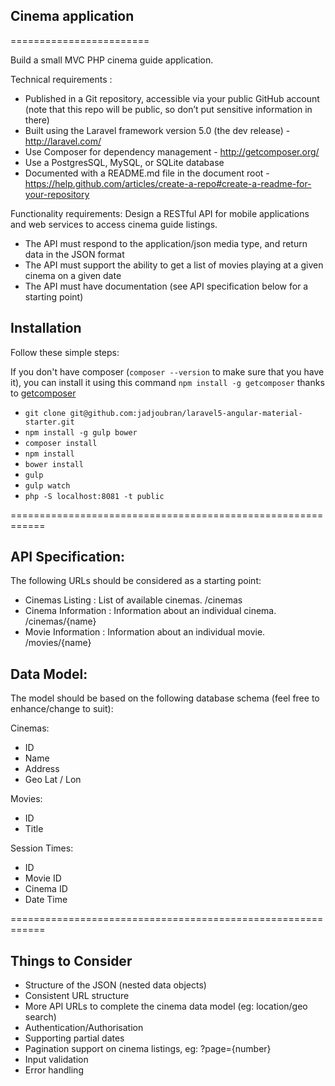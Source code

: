 ## Cinema application
========================

Build a small MVC PHP cinema guide application.

 Technical requirements :
*  Published in a Git repository, accessible via your public GitHub account (note that this repo will be public, so don’t put sensitive information in there)
*  Built using the Laravel framework version 5.0 (the dev release) - http://laravel.com/
*  Use Composer for dependency management - http://getcomposer.org/
*  Use a PostgresSQL, MySQL, or SQLite database
*  Documented with a README.md file in the document root - https://help.github.com/articles/create-a-repo#create-a-readme-for-your-repository

Functionality requirements:
Design a RESTful API for mobile applications and web services to access cinema guide listings.
*  The API must respond to the application/json media type, and return data in the JSON format
*  The API must support the ability to get a list of movies playing at a given cinema on a given date
*  The API must have documentation (see API specification below for a starting point)


## Installation

Follow these simple steps:

If you don't have composer (`composer --version` to make sure that you have it), you can install it using this command
`npm install -g getcomposer` thanks to [getcomposer](https://github.com/jadjoubran/getcomposer)

* `git clone git@github.com:jadjoubran/laravel5-angular-material-starter.git`
* `npm install -g gulp bower`
* `composer install`
* `npm install`
* `bower install`
* `gulp`
* `gulp watch`
* `php -S localhost:8081 -t public`

============================================================

## API Specification:

The following URLs should be considered as a starting point:
* Cinemas Listing : List of available cinemas.
    /cinemas
* Cinema Information : Information about an individual cinema.
    /cinemas/{name}
* Movie Information : Information about an individual movie.
    /movies/{name}

##  Data Model:
The model should be based on the following database schema (feel free to enhance/change to suit):

Cinemas:
* ID
* Name
* Address
* Geo Lat / Lon

Movies:
* ID
* Title

Session Times:
* ID
* Movie ID
* Cinema ID
* Date Time

============================================================

## Things to Consider
*  Structure of the JSON (nested data objects)
*  Consistent URL structure
*  More API URLs to complete the cinema data model (eg: location/geo search)
*  Authentication/Authorisation
*  Supporting partial dates
*  Pagination support on cinema listings, eg: ?page={number}
*  Input validation
*  Error handling
